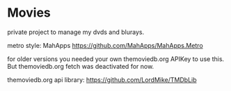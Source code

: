 Movies
======
private project to manage my dvds and blurays.

metro style: MahApps https://github.com/MahApps/MahApps.Metro

for older versions you needed your own themoviedb.org APIKey to use this. But themoviedb.org fetch was deactivated for now.

themoviedb.org api library: https://github.com/LordMike/TMDbLib

